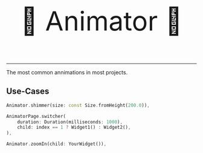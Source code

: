 <p align="center" style="font-size: 5em;">
🚀 Animator 🚀
</p>

---

The most common annimations in most projects.

## Use-Cases

```dart
Animator.shimmer(size: const Size.fromHeight(200.0)),
```
```dart
AnimatorPage.switcher(
    duration: Duration(milliseconds: 1000), 
    child: index == 1 ? Widget1() : Widget2(),
),
```
```dart
Animator.zoomIn(child: YourWidget()),
```